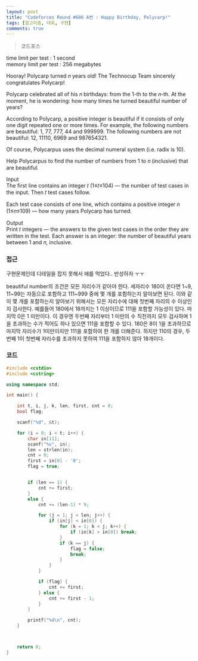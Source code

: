 ```yaml
---
layout: post
title: "Codeforces Round #606 A번 : Happy Birthday, Polycarp!"
tags: [알고리즘, 대회, 구현]
comments: true
---
```


> 코드포스  

time limit per test : 1 second  
memory limit per test : 256 megabytes  

Hooray! Polycarp turned 𝑛 years old! The Technocup Team sincerely congratulates Polycarp!  

Polycarp celebrated all of his 𝑛 birthdays: from the 1-th to the 𝑛-th. At the moment, he is wondering: how many times he turned beautiful number of years?  

According to Polycarp, a positive integer is beautiful if it consists of only one digit repeated one or more times. For example, the following numbers are beautiful: 1, 77, 777, 44 and 999999. The following numbers are not beautiful: 12, 11110, 6969 and 987654321.  

Of course, Polycarpus uses the decimal numeral system (i.e. radix is 10).  

Help Polycarpus to find the number of numbers from 1 to 𝑛 (inclusive) that are beautiful.  

Input  
The first line contains an integer 𝑡 (1≤𝑡≤104) — the number of test cases in the input. Then 𝑡 test cases follow.  

Each test case consists of one line, which contains a positive integer 𝑛 (1≤𝑛≤109) — how many years Polycarp has turned.  

Output  
Print 𝑡 integers — the answers to the given test cases in the order they are written in the test. Each answer is an integer: the number of beautiful years between 1 and 𝑛, inclusive.  

### 접근  
구현문제인데 디테일을 잡지 못해서 애를 먹었다.. 반성하자 ㅜㅜ  

beautiful number의 조건은 모든 자리수가 같아야 한다. 세자리수 180이 온다면 1~9, 11~99는 자동으로 포함하고 111~999 중에 몇 개를 포함하는지 알아보면 된다. 이와 같이 몇 개를 포함하는지 알아보기 위해서는 모든 자리수에 대해 첫번째 자리의 수 이상인지 검사한다. 예를들어 180에서 18까지는 1 이상이므로 111을 포함할 가능성이 있다. 마지막 0은 1 미만이다. 이 경우엔 두번째 자리부터 1 미만의 수 직전까지 모두 검사하며 1을 초과하는 수가 적어도 하나 있으면 111을 포함할 수 있다. 180은 8이 1을 초과하므로 마지막 자리수가 1미만이지만 111을 포함하여 한 개를 더해준다. 하지만 110의 경우, 두번째 1이 첫번째 자리수를 초과하지 못하여 111을 포함하지 않아 18개이다.  

### 코드  
~~~c++
#include <cstdio>
#include <cstring>

using namespace std;

int main() {

    int t, i, j, k, len, first, cnt = 0;
    bool flag;

    scanf("%d", &t);

    for (i = 0; i < t; i++) {
        char in[11];
        scanf("%s", in);
        len = strlen(in);
        cnt = 0;
        first = in[0] - '0';
        flag = true;


        if (len == 1) {
            cnt += first;
        }
        else {
            cnt += (len-1) * 9;

            for (j = 1; j < len; j++) {
                if (in[j] < in[0]) {
                    for (k = 1; k < j; k++) {
                        if (in[k] > in[0]) break;
                    }
                    if (k == j) {
                        flag = false;
                        break;
                    }
                }
            }

            if (flag) {
                cnt += first;
            } else {
                cnt += first - 1;
            }
        }

        printf("%d\n", cnt);
    }



    return 0;
}
~~~